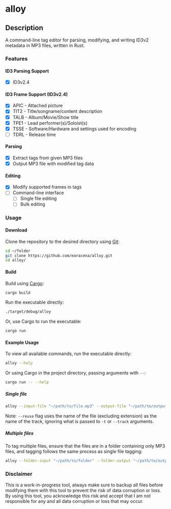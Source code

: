 # alloy

## Description

A command-line tag editor for parsing, modifying, and writing ID3v2 metadata in MP3 files, written in Rust.

### Features

#### ID3 Parsing Support

* [x] ID3v2.4

#### ID3 Frame Support (ID3v2.4)

* [x] APIC - Attached picture
* [x] TIT2 - Title/songname/content description
* [x] TALB - Album/Movie/Show title
* [x] TPE1 - Lead performer(s)/Soloist(s)
* [x] TSSE - Software/Hardware and settings used for encoding
* [ ] TDRL - Release time

#### Parsing

* [x] Extract tags from given MP3 files
* [x] Output MP3 file with modified tag data

#### Editing

* [x] Modify supported frames in tags
* [ ] Command-line interface
  * [ ] Single file editing
  * [ ] Bulk editing

### Usage

#### Download

Clone the repository to the desired directory using [Git](https://git-scm.com/):

```bash
cd ~/folder
git clone https://github.com/earacena/alloy.git
cd alloy/
```

#### Build

Build using [Cargo](https://rustup.rs/):

```bash
cargo build
```

Run the executable directly:

```bash
./target/debug/alloy
```

Or, use Cargo to run the executable:

```bash
cargo run
```

#### Example Usage

To view all available commands, run the executable directly:

```bash
alloy --help
```

Or using Cargo in the project directory, passing arguments with ```--```:

```bash
cargo run -- --help
```

##### Single file

```bash
alloy --input-file "~/path/to/file.mp3" --output-file "~/path/to/output.mp3" -t "Track title" -n "Track artist" -a "Album title" -c "~/path/to/art.jpg" -d "description of picture"
```

Note: ```--reuse``` flag uses the name of the file (excluding extension) as the name of the track, ignoring what is passed to ```-t``` or ```--track``` arguments.

##### Multiple files

To tag multiple files, ensure that the files are in a folder containing only MP3 files, and tagging follows the same process as single file tagging:

```bash
alloy --folder-input "~/path/to/folder" --folder-output "~/path/to/output/folder" -n "Example artist" -a "Example album" --reuse -c "~/path/to/art.jpg" -d "art description"
```

### Disclaimer

This is a work-in-progress tool, always make sure to backup all files before modifying them with this tool to prevent the risk of data corruption or loss. By using this tool, you acknowledge this risk and accept that I am not responsible for any and all data corruption or loss that may occur.

